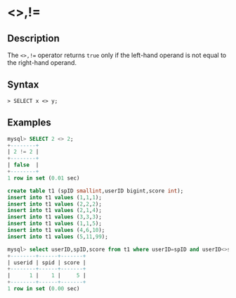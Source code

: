 # **<>,!=**

## **Description**

The `<>,!=` operator returns `true` only if the left-hand operand is not equal to the right-hand operand.

## **Syntax**

```
> SELECT x <> y;
```

## **Examples**

```sql
mysql> SELECT 2 <> 2;
+--------+
| 2 != 2 |
+--------+
| false  |
+--------+
1 row in set (0.01 sec)
```

```sql
create table t1 (spID smallint,userID bigint,score int);
insert into t1 values (1,1,1);
insert into t1 values (2,2,2);
insert into t1 values (2,1,4);
insert into t1 values (3,3,3);
insert into t1 values (1,1,5);
insert into t1 values (4,6,10);
insert into t1 values (5,11,99);

mysql> select userID,spID,score from t1 where userID=spID and userID<>score;
+--------+------+-------+
| userid | spid | score |
+--------+------+-------+
|      1 |    1 |     5 |
+--------+------+-------+
1 row in set (0.00 sec)
```
